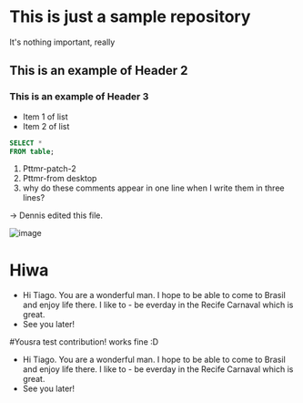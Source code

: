 # This is just a sample repository

It's nothing important, really

## This is an example of Header 2

### This is an example of Header 3

- Item 1 of list
- Item 2 of list

```sql
SELECT *
FROM table;

```

1) Pttmr-patch-2
2) Pttmr-from desktop
3) why do these comments appear in one line when I write them in three lines?

-> Dennis edited this file.

![image](https://user-images.githubusercontent.com/95414331/148793146-7a642fed-50c9-4c83-b2c3-ff71f434acb1.png)

# Hiwa
- Hi Tiago. You are a wonderful man. I hope to be able to come to Brasil and enjoy life there. I like to - be everday in the Recife Carnaval which is great.
- See you later!

#Yousra
test contribution! works fine :D

- Hi Tiago. You are a wonderful man. I hope to be able to come to Brasil and enjoy life there. I like to - be everday in
  the Recife Carnaval which is great.
- See you later!
